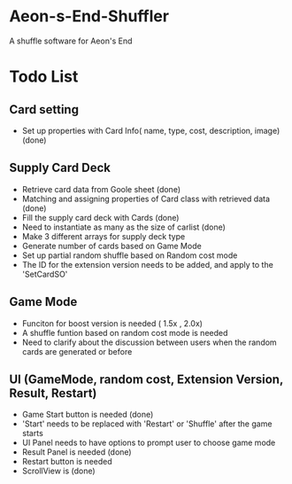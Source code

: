 # Aeon-s-End-Shuffler
 A shuffle software for Aeon's End


 # Todo List

 ## Card setting
 - Set up properties with Card Info( name, type, cost, description, image) (done)
 ## Supply Card Deck
 - Retrieve card data from Goole sheet (done)
 - Matching and assigning properties of Card class with retrieved data (done)
 - Fill the supply card deck with Cards (done)
 - Need to instantiate as many as the size of carlist (done)
 - Make 3 different arrays for supply deck type
 - Generate number of cards based on Game Mode
 - Set up partial random shuffle based on Random cost mode
 - The ID for the extension version needs to be added, and apply to the 'SetCardSO'

 ## Game Mode 
 - Funciton for boost version is needed ( 1.5x , 2.0x)
 - A shuffle funtion based on random cost mode is needed
 - Need to clarify about the discussion between users when the random cards are generated or before 
 ## UI (GameMode, random cost, Extension Version, Result, Restart)
 - Game Start button is needed (done)
 - 'Start' needs to be replaced with 'Restart' or 'Shuffle' after the game starts
  - UI Panel needs to have options to prompt user to choose game mode
 - Result Panel is needed (done)
 - Restart button is needed
 - ScrollView is  (done)
 